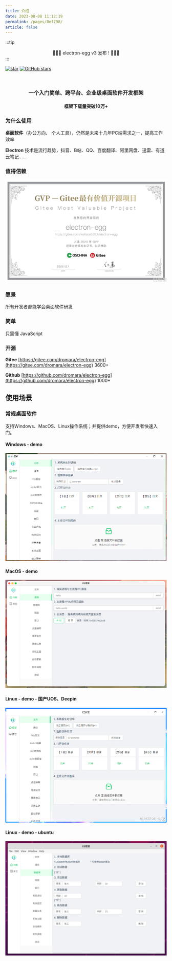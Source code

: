 ```yaml
---
title: 介绍
date: 2023-08-08 11:12:19
permalink: /pages/8ef798/
article: false
---
```


:::tip
<div align="center">
  🎉🎉🎉 electron-egg v3 发布 ! 🎉🎉🎉
</div>
:::

[![star](https://gitee.com/dromara/electron-egg/badge/star.svg?theme=gvp)](https://gitee.com/dromara/electron-egg/stargazers)
<a href="https://github.com/dromara/electron-egg" target="_blank"><img src='https://img.shields.io/github/stars/dromara/electron-egg' alt='GitHub stars' class="no-zoom"></a>

<div align="center">
  <img :src="$withBase('/img/logo_200.png')" />
</div>
<div align="center">
  <h3><strong>一个入门简单、跨平台、企业级桌面软件开发框架</strong></h3>
  <h4>框架下载量突破10万+</h4>
</div>

### 为什么使用
**桌面软件**（办公方向、 个人工具），仍然是未来十几年PC端需求之一，提高工作效率

**Electron** 技术是流行趋势，抖音、B站、QQ、百度翻译、阿里网盘、迅雷、有道云笔记......

### 值得信赖
![GVP](/img/electron-egg/ee-zs.png)

### 愿景

所有开发者都能学会桌面软件研发

### 简单

只需懂 JavaScript


### 开源

**Gitee** [https://gitee.com/dromara/electron-egg](https://gitee.com/dromara/electron-egg) 3600+

**Github** [https://github.com/dromara/electron-egg](https://github.com/dromara/electron-egg) 1000+

## 使用场景
### 常规桌面软件
支持Windows、MacOS、Linux操作系统；并提供demo，方便开发者快速入门。

#### Windows - demo
![GVP](/img/electron-egg/win-file.png)

#### MacOS - demo
![GVP](/img/electron-egg/mac-socket.png)

#### Linux - demo - 国产UOS、Deepin
![GVP](/img/electron-egg/uos-home.png)

#### Linux - demo - ubuntu
![GVP](/img/electron-egg/ubuntu-db.png)



